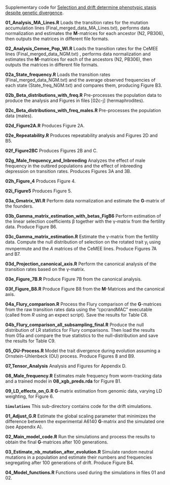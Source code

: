 Supplementary code for [Selection and drift determine phenotypic stasis despite genetic divergence](https://www.biorxiv.org/content/10.1101/778282v1.full).

**01_Analysis_MA_Lines.R**
Loads the transition rates for the mutation accumulation lines (Final_merged_data_MA_Lines.txt), performs data normalization and estimates the **M**-matrices for each ancestor (N2, PB306), then outputs the matrices in different file formats.

**02_Analysis_Cemee_Pop_WI.R**
Loads the transition rates for the CeMEE lines (Final_merged_data_NGM.txt) , performs data normalization and estimates the **M**-matrices for each of the ancestors (N2, PB306), then outputs the matrices in different file formats.

**02a_State_frequency.R**
Loads the transition rates (Final_merged_data_NGM.txt) and the average observed frequencies of each state (State_freq_NGM.txt) and compares them, producing Figure B3.

**02b_Beta_distributions_with_freq.R**
Pre-processes the population data to produce the analysis and Figures in files [02c-j] (hermaphrodites).

**02c_Beta_distributions_with_freq_males.R**
Pre-processes the population data (males).

**02d_Figure2A.R**
Produces Figure 2A.
	
**02e_Repeatability.R**
Produces repeatability analysis and Figures 2D and B5.

**02f_Figure2BC**
Produces Figures 2B and C.

**02g_Male_frequency_and_Inbreeding**
Analyzes the effect of male frequency in the outbred populations and the effect of inbreeding depression on transition rates. Produces Figures 3A and 3B.

**02h_Figure_4**
Produces Figure 4.

**02i_Figure5**
Produces Figure 5.

**03a_Gmatrix_WI.R**
Perform data normalization and estimate the **G**-matrix of the founders.

**03b_Gamma_matrix_estimation_with_betas_FigB6**
Perform estimation of the linear selection coefficients &beta; together with the &gamma;-matrix from the fertility data. Produce Figure B6.

**03c_Gamma_matrix_estimation.R**
Estimate the &gamma;-matrix from the fertility data. Compute the null distribution of selection on the rotated trait y<sub>i</sub> using mvnpermute and the *A* matrices of the CeMEE lines. Produce Figures 7A and B7.

**03d_Projection_canonical_axis.R**
Perform the canonical analysis of the transition rates based on the &gamma;-matrix.

**03e_Figure_7B.R**
Produce Figure 7B from the canonical analysis.

**03f_Figure_B8.R**
Produce Figure B8 from the **M**-Matrices and the canonical axis.

**04a_Flury_comparison.R**
Process the Flury comparison of the **G**-matrices from the raw transition rates data using the “cpcrandMAC” executable (called from *R* using an expect script). Save the results for Table C8.

**04b_Flury_comparison_all_subsampling_final.R**
Produce the null distribution of LR statistics for Flury comparisons. Then load the results from 05a and compare the true statistics to the null-distribution and save the results for Table C9.

**05_OU-Process.R**
Model the trait divergence during evolution assuming a Ornstein-Uhlenbeck (OU) process. Produce Figures 8 and B9.

**07_Tensor_Analysis**
Analysis and Figures for Appendix D.

**08_Male_frequency.R**
Estimates male frequency from worm-tracking data and a trained model in **08_xgb_preds.rda** for Figure B1.

**09_LD_effects_on_G.R**
**G**-matrix estimation from genomic data, varying LD weighting, for Figure 6. 

**`Simulations`**
This sub-directory contains code for the drift simulations.

**01_Adjust_G.R**
Estimate the global scaling parameter that minimizes the difference between the experimental A6140 **G**-matrix and the simulated one (see Appendix A).

**02_Main_model_code.R**
Run the simulations and process the results to obtain the final **G**-matrices after 100 generations.

**03_Estimate_nb_mutation_after_evolution.R**
Simulate random neutral mutations in a population and estimate their numbers and frequencies segregating after 100 generations of drift. Produce Figure B4.

**04_Model_functions.R**
Functions used during the simulations in files 01 and 02.





